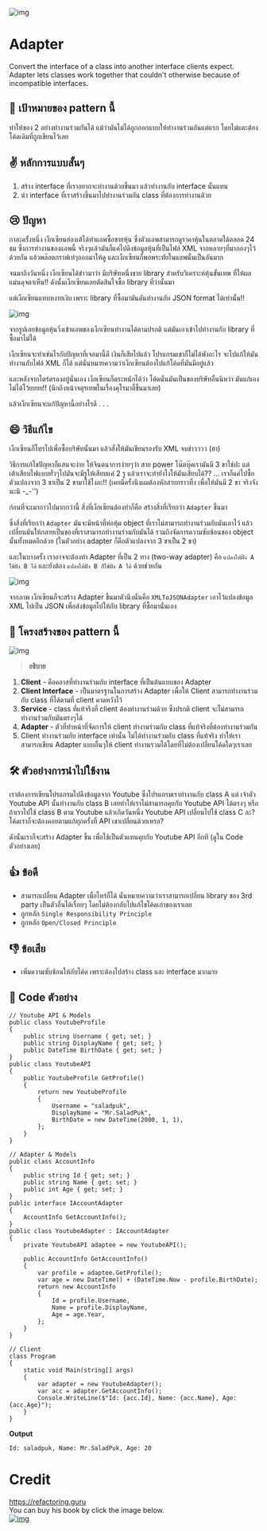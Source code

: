![img](assets/adapter/adapter-2x.png)

# Adapter
Convert the interface of a class into another interface clients expect. Adapter lets classes work together that couldn't otherwise because of incompatible interfaces.

## 🎯 เป้าหมายของ pattern นี้
ทำให้ของ 2 อย่างทำงานร่วมกันได้ แม้ว่ามันไม่ได้ถูกออกแบบให้ทำงานร่วมกันแต่แรก โดยไม่แตะต้องโค้ดเดิมที่ถูกเขียนไว้เลย

## ✌ หลักการแบบสั้นๆ
1. สร้าง interface ที่เราอยากจะทำงานด้วยขึ้นมา แล้วทำงานกับ interface นั้นแทน
1. นำ interface ที่เราสร้างขึ้นมาไปทำงานร่วมกัน class ที่ต้องการทำงานด้วย

## 😢 ปัญหา
กาละครั้งหนึ่ง เง็กเซียนฮ่องเต้ได้ทำแอพซื้อขายหุ้น ซึ่งตัวแอพสามารถดูราคาหุ้นในตลาดได้ตลอด 24 ชม ซึ่งการทำงานของแอพนี้ จริงๆแล้วมันก็แค่ไปดึงข้อมูลหุ้นที่เป็นไฟล์ XML จากหลายๆที่มากองๆไว้ด้วยกัน แล้วพล๊อตกราฟเท่ๆออกมาให้ดู และเง็กเซียนก็พอพระทัยในแอพนั้นเป็นอันมาก

จนมาถึงวันหนึ่ง เง็กเซียนได้ข่าวมาว่า มีบริษัทหนึ่งขาย library สำหรับวิเคราะห์หุ้นขั้นเทพ ที่ให้ผลแม่นดุจตาเห็น!! ดังนั้นเง็กเซียนเลยตัดสินใจซื้อ library ที่ว่านั้นมา

แต่เง็กเซียนแทบหงายเงิบ เพราะ library ที่ซื้อมามันดันทำงานกับ JSON format ได้เท่านั้น!!

![img](assets/adapter/problem-2x.png)

จากรูปเลยข้อมูลหุ้นวิ่งเข้าแอพของเง็กเซียนทำงานได้ตามปรกติ แต่มันเอาเข้าไปทำงานกับ library ที่ซื้อมาไม่ได้

เง็กเซียนจะทำเช่นไรกับปัญหาที่เจอมานี้ดี เงินก็เสียไปแล้ว โปรแกรมเขาก็ไม่ได้พังอะไร จะไปแก้ให้มันทำงานกับไฟล์ XML ก็ได้ แต่นั่นหมายความว่าเง็กเซียนต้องไปแก้โค้ดที่มันมีอยู่แล้ว

และหลังจากไตร่ตรองอยู่นั่นเอง เง็กเซียนก็ตระหนักได้ว่า โค้ดนั่นมันเป็นของบริษัทอื่นนิหว่า มันแก้เองไม่ได้โว้ยยยย!! (นึกถึงหน้าจตุรเทพในเรื่องคุโรมาตี้ขึ้นมาเลย)

แล้วเง็กเซียนจะแก้ปัญหานี้อย่างไรดี . . .

## 😄 วิธีแก้ไข
เง็กเซียนก็โทรไปเพื่อซื้อบริษัทนั้นมา แล้วสั่งให้มันเขียนรองรับ XML จบข่าวววว (ฮา)

วิธีการแก้ไขปัญหาก็แสนจะง่าย ให้จินตนาการง่ายๆว่า สาย power โน๊ตบุ๊คเรามันมี 3 ขาใช่ปะ แต่เต้าเสียบไฟแบบทั่วๆไปมันจะมีรูให้เสียบแค่ 2 รู แล้วเราจะทำยังไงให้มันเสียบได้?? ... เราก็แค่ไปซื้อตัวแปลงจาก 3 ขาเป็น 2 ขามาใช้ไงละ!! (เคยมีครั้งนึงผมต้องหักสายกราวทิ้ง เพื่อให้มันมี 2 ขา จริงจังนะนิ -_-'')

ก่อนที่จะเมากาวไปมากกว่านี้ สิ่งที่เง็กเซียนต้องทำก็คือ สร้างสิ่งที่เรียกว่า `Adapter` ขึ้นมา

ซึ่งสิ่งที่เรียกว่า `Adapter` มันจะมีหน้าที่ห่อหุ้ม object ที่เราไม่สามารถทำงานร่วมกับมันเอาไว้ แล้วเปลี่ยนมันให้กลายเป็นของที่เราสามารถทำงานร่วมกับมันได้ รวมถึงจัดการความซับซ้อนของ object นั้นทั้งหมดอีกด้วย (ในตัวอย่าง adapter ก็คือตัวแปลงจาก 3 ขาเป็น 2 ขา)

และในบางครั้ง เราอาจจะต้องทำ Adapter ที่เป็น 2 ทาง (two-way adapter) คือ `แปลงให้ฝั่ง A ใช้ฝั่ง B ได้` และยังต้อง `แปลงให้ฝั่ง B ก็ใช้ฝั่ง A ได้` ด้วยช่วยกัน

![img](assets/adapter/solution-2x.png)

จากภาพ เง็กเซียนก็จะสร้าง Adapter ขึ้นมาตัวนึงนั่นคือ `XMLToJSONAdapter` เอาไว้แปลงข้อมูล XML ไปเป็น JSON เพื่อส่งข้อมูลไปให้กับ library ที่ซื้อมานั่นเอง

## 📌 โครงสร้างของ pattern นี้
![img](assets/adapter/structure-object-adapter-indexed-2x.png)
> **อธิบาย**  
1. **Client** - คือคลาสที่ทำงานร่วมกับ interface ที่เป็นต้นแบบของ Adapter  
1. **Client Interface** - เป็นมาตรฐานในการสร้าง Adapter เพื่อให้ Client สามารถทำงานร่วมกับ class ที่ได้ตามที่ client คาดหวังไว้  
1. **Service** - class ที่แท้จริงที่ client ต้องทำงานร่วมด้วย ซึ่งปรกติ client จะไม่สามารถทำงานร่วมกับมันตรงๆได้
1. **Adapter** - ตัวที่ทำหน้าที่จัดการให้ client ทำงานร่วมกับ class ที่แท้จริงที่ต้องทำงานร่วมกัน  
1. Client ทำงานร่วมกับ interface เท่านั้น ไม่ได้ทำงานร่วมกับ class ที่แท้จริง ทำให้เราสามารถเขียน Adapter แบบอื่นๆให้ client ทำงานรวมได้โดยที่ไม่ต้องเปลี่ยนโค้ดใดๆเราเลย


## 🛠 ตัวอย่างการนำไปใช้งาน
เราต้องการเขียนโปรแกรมไปดึงข้อมูลจาก Youtube ซึ่งโปรแกรมเราทำงานกับ class A แต่ เจ้าตัว Youtube API นั้นทำงานกับ class B เลยทำให้เราไม่สามารถคุยกับ Youtube API ได้ตรงๆ หรือถ้าเราไปใช้ class B ตาม Youtube แล้วเกิดวันหนึ่ง Youtube API เปลี่ยนไปใช้ class C ละ? โค้ดเราก็จะต้องคอยตามแก้ทุกครั้งที่ API เขาเปลี่ยนด้วยเหรอ?

ดังนั้นเราก็จะสร้าง Adapter ขึ้น เพื่อใช้เป็นตัวแทนคุยกับ Youtube API อีกที (ดูใน Code ตัวอย่างเลย)

## 👍 ข้อดี
* สามารถเปลี่ยน Adapter เมื่อไหร่ก็ได้ นั่นหมายความว่าเราสามารถเปลี่ยน library ของ 3rd party เป็นตัวอื่นได้เรื่อยๆ โดยไม่ต้องกลับไปแก้ไขโค้ดเก่าของเราเลย
* ถูกหลัก `Single Responsibility Principle`
* ถูกหลัก `Open/Closed Principle`

## 👎 ข้อเสีย
* เพิ่มความซับซ้อนให้กับโค้ด เพราะต้องไปสร้าง class และ interface มากมาย

## ‍‍📝 Code ตัวอย่าง
```
// Youtube API & Models
public class YoutubeProfile
{
    public string Username { get; set; }
    public string DisplayName { get; set; }
    public DateTime BirthDate { get; set; }
}
public class YoutubeAPI
{
    public YoutubeProfile GetProfile()
    {
        return new YoutubeProfile
        {
            Username = "saladpuk",
            DisplayName = "Mr.SaladPuk",
            BirthDate = new DateTime(2000, 1, 1),
        };
    }
}

// Adapter & Models
public class AccountInfo
{
    public string Id { get; set; }
    public string Name { get; set; }
    public int Age { get; set; }
}
public interface IAccountAdapter
{
    AccountInfo GetAccountInfo();
}
public class YoutubeAdapter : IAccountAdapter
{
    private YoutubeAPI adaptee = new YoutubeAPI();

    public AccountInfo GetAccountInfo()
    {
        var profile = adaptee.GetProfile();
        var age = new DateTime() + (DateTime.Now - profile.BirthDate);
        return new AccountInfo
        {
            Id = profile.Username,
            Name = profile.DisplayName,
            Age = age.Year,
        };
    }
}

// Client
class Program
{
    static void Main(string[] args)
    {
        var adapter = new YoutubeAdapter();
        var acc = adapter.GetAccountInfo();
        Console.WriteLine($"Id: {acc.Id}, Name: {acc.Name}, Age: {acc.Age}");
    }
}
```

**Output**
```
Id: saladpuk, Name: Mr.SaladPuk, Age: 20
```

# Credit
https://refactoring.guru  
You can buy his book by click the image below.  
[![img](https://refactoring.guru/images/patterns/book/web-cover-en.png)](https://refactoring.guru/design-patterns/book#buy-now)  